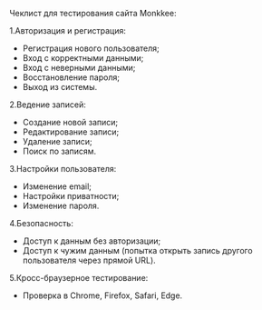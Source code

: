Чеклист для тестирования сайта Monkkee:

1.Авторизация и регистрация:

  - Регистрация нового пользователя;
  - Вход с корректными данными;
  - Вход с неверными данными;
  - Восстановление пароля;
  - Выход из системы.

    
2.Ведение записей:

  - Создание новой записи;
  - Редактирование записи;
  - Удаление записи;
  - Поиск по записям.

3.Настройки пользователя:

  - Изменение email;
  - Настройки приватности;
  - Изменение пароля.


4.Безопасность:

  - Доступ к данным без авторизации;
  - Доступ к чужим данным (попытка открыть запись другого пользователя через прямой URL).


5.Кросс-браузерное тестирование:

  - Проверка в Chrome, Firefox, Safari, Edge.

